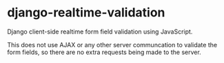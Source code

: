 django-realtime-validation
==========================

Django client-side realtime form field validation using JavaScript.

This does not use AJAX or any other server communcation to validate the form fields, so there are no extra requests being made to the server.

